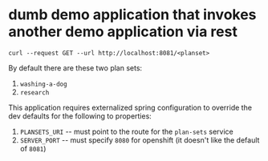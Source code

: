 # dumb demo application that invokes another demo application via rest

```
curl --request GET --url http://localhost:8081/<planset>
```

By default there are these two plan sets: 
1. `washing-a-dog`
2. `research`

This application requires externalized spring configuration to override the dev defaults for the following to properties:
1. `PLANSETS_URI` -- must point to the route for the `plan-sets` service
1. `SERVER_PORT` -- must specify `8080` for openshift (it doesn't like the default of `8081`)